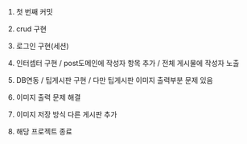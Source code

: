 1. 첫 번째 커밋

2. crud 구현

3. 로그인 구현(세션)

4. 인터셉터 구현 / post도메인에 작성자 항목 추가 / 전체 게시물에 작성자 노출

5. DB연동 / 팁게시판 구현 / 다만 팁게시판 이미지 출력부분 문제 있음

6. 이미지 출력 문제 해결

7. 이미지 저장 방식 다른 게시판 추가

8. 해당 프로젝트 종료
